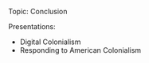 Topic: Conclusion  
  
Presentations:  
 - Digital Colonialism
 - Responding to American Colonialism
